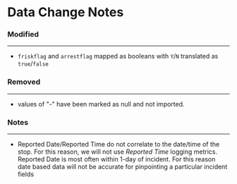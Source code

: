 # Data Change Notes

### Modified
---
* `friskflag` and `arrestflag` mapped as booleans with `Y`/`N` translated as `true`/`false`

### Removed
---
* values of "-" have been marked as null and not imported.


### Notes
---
* Reported Date/Reported Time do not correlate to the date/time of the stop. For this
  reason, we will not use _Reported Time_ logging metrics. Reported Date is most often within
  1-day of incident. For this reason date based data will not be accurate for pinpointing a
  particular incident
  fields
